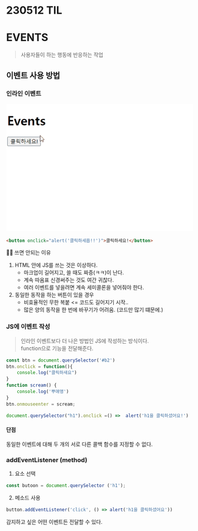 # 230512 TIL
# EVENTS
> 사용자들이 하는 행동에 반응하는 작업
## 이벤트 사용 방법
### 인라인 이벤트
![](images/%EC%9D%B8%EB%9D%BC%EC%9D%B8%EC%9D%B4%EB%B2%A4%ED%8A%B8-%EC%98%88%EC%8B%9C1.gif)
```html
<button onclick="alert('클릭하세욥!!')">클릭하세요!</button>
```
🤷‍♀️ 쓰면 안되는 이유
1. HTML 안에 JS를 쓰는 것은 이상하다.
    - 마크업이 길어지고, 쓸 때도 짜증(ㅋㅋ)이 난다.
    - 계속 따옴표 신경써주는 것도 여간 귀찮다.
    - 여러 이벤트를 넣을려면 계속 세미콜론을 넣어줘야 한다.
2. 동일한 동작을 하는 버튼이 있을 경우
    - 비효율적인 무한 복붙 <= 코드도 길어지기 시작..
    - 많은 양의 동작을 한 번에 바꾸기가 어려움. (코드만 많기 떄문에.)

### JS에 이벤트 작성
> 인라인 이벤트보다 더 나은 방법인 JS에 작성하는 방식이다.<br>
> function으로 기능을 전달해준다.
```js
const btn = document.querySelector('#b2')
btn.onclick = function(){
    console.log("클릭하새요")
}
function scream() {
    console.log('뿌애앵')
}
btn.onmouseenter = scream;
```
```js
document.querySelector("h1").onclick =() =>  alert('h1을 클릭하셨어요!')
```
#### 단점
동일한 이벤트에 대해 두 개의 서로 다른 콜백 함수를 지정할 수 없다.

### addEventListener (method)
1. 요소 선택
```js
const butoon = document.querySelector ('h1');
```
2. 메소드 사용
```js
button.addEventListener('click', () => alert('h1을 클릭하셨어요'))
```
감지하고 싶은 어떤 이벤트든 전달할 수 있다.
```js
```
```js
```
```js
```
```js
```
```js
```
```js
```